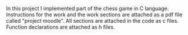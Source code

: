 In this project I implemented part of the chess game in C language.
Instructions for the work and the work sections are attached as a pdf file called "project moodle".
All sections are attached in the code as c files. Function declarations are attached as h files.
